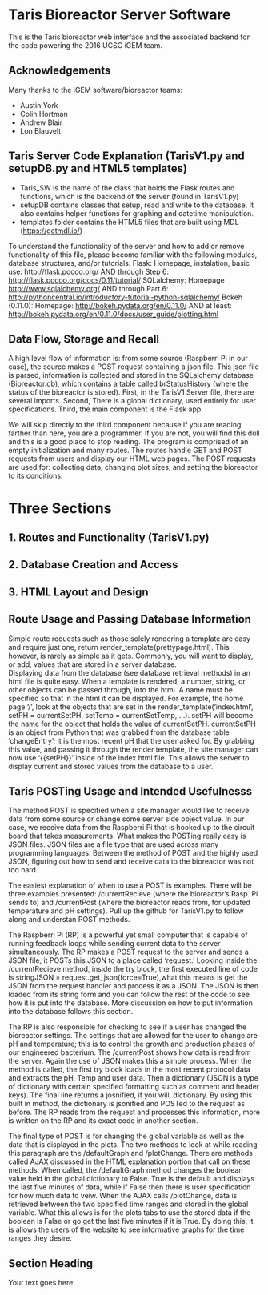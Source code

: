 # Taris Bioreactor Server Software

This is the Taris bioreactor web interface and the associated backend for the code powering the 2016 UCSC iGEM team.


Acknowledgements
----------------

Many thanks to the iGEM software/bioreactor teams:

* Austin York
* Colin Hortman
* Andrew Blair
* Lon Blauvelt


Taris Server Code Explanation (TarisV1.py and setupDB.py and HTML5 templates)
---------------------
* Taris_SW is the name of the class that holds the Flask routes and functions, which is the backend of the server (found in TarisV1.py)
* setupDB contains classes that setup, read and write to the database.  It also contains helper functions for graphing and datetime manipulation.
* templates folder contains the HTML5 files that are built using MDL (https://getmdl.io/)

To understand the functionality of the server and how to add or remove functionality of this file, please become familiar with the following modules, database structures, and/or tutorials:
Flask: Homepage, instalation, basic use: http://flask.pocoo.org/ AND through Step 6: http://flask.pocoo.org/docs/0.11/tutorial/
SQLalchemy: Homepage http://www.sqlalchemy.org/ AND through Part 6: http://pythoncentral.io/introductory-tutorial-python-sqlalchemy/
Bokeh (0.11.0): Homepage: http://bokeh.pydata.org/en/0.11.0/ AND at least: http://bokeh.pydata.org/en/0.11.0/docs/user_guide/plotting.html
 
## Data Flow, Storage and Recall
 A high level flow of information is: from some source (Raspberri Pi in our case), the source makes a POST request containing a json file.  This json file is parsed, information is collected and stored in the SQLalchemy database (Bioreactor.db), which contains a table called brStatusHistory (where the status of the bioreactor is stored).  First, in the TarisV1 Server file, there are several imports.  Second, There is a global dictionary, used entirely for user specifications.  Third, the main component is the Flask app.

We will skip directly to the third component because if you are reading farther than here, you are a programmer.  If you are not, you will find this dull and this is a good place to stop reading.  The program is comprised of an empty initialization and many routes.  The routes handle GET and POST requests from users and display our HTML web pages.  The POST requests are used for: collecting data, changing plot sizes, and setting the bioreactor to its conditions.

# Three Sections
## 1. Routes and Functionality (TarisV1.py)
## 2. Database Creation and Access
## 3. HTML Layout and Design

## Route Usage and Passing Database Information
 Simple route requests such as those solely rendering a template are easy and require just one, return render_template(prettypage.html).  This however, is rarely as simple as it gets.  Commonly, you will want to display, or add, values that are stored in a server database.  
 Displaying data from the database (see database retrieval methods) in an html file is quite easy.  When a template is rendered, a number, string, or other objects can be passed through, into the html.  A name must be specified so that in the html it can be displayed.  For example, the home page ‘/’, look at the objects that are set in the render_template(‘index.html’, setPH = currentSetPH, setTemp = currentSetTemp, …).  setPH will become the name for the object that holds the value of currentSetPH.  currentSetPH is an object from Python that was grabbed from the database table ‘changeEntry’; it is the most recent pH that the user asked for.  By grabbing this value, and passing it through the render template, the site manager can now use ‘{{setPH}}’ inside of the index.html file.  This allows the server to display current and stored values from the database to a user.

## Taris POSTing Usage and Intended Usefulnesss
 The method POST is specified when a site manager would like to receive data from some source or change some server side object value.  In our case, we receive data from the Raspberri Pi that is hooked up to the circuit board that takes measurements.  What makes the POSTing really easy is JSON files.  JSON files are a file type that are used across many programming languages.  Between the method of POST and the highly used JSON, figuring out how to send and receive data to the bioreactor was not too hard.
 
 The easiest explanation of when to use a POST is examples.  There will be three examples presented: /currentRecieve (where the bioreactor’s Rasp. Pi sends to) and /currentPost (where the bioreactor reads from, for updated temperature and pH settings).  Pull up the github for TarisV1.py to follow along and understan POST methods.
 
 The Raspberri Pi (RP) is a powerful yet small computer that is capable of running feedback loops while sending current data to the server simultaneously.  The RP makes a POST request to the server and sends a JSON file; it POSTs this JSON to a place called ‘request.’  Looking inside the /currentRecieve method, inside the try block, the first executed line of code is stringJSON = request.get_json(force=True),what this means is get the JSON from the request handler and process it as a JSON.  The JSON is then loaded from its string form and you can follow the rest of the code to see how it is put into the database.  More discussion on how to put information into the database follows this section.
 
 The RP is also responsible for checking to see if a user has changed the bioreactor settings.  The settings that are allowed for the user to change are pH and temperature; this is to control the growth and production phases of our engineered bacterium.  The /currentPost shows how data is read from the server.  Again the use of JSON makes this a simple process.  When the method is called, the first try block loads in the most recent protocol data and extracts the pH, Temp and user data.  Then a dictionary (JSON is a type of dictionary with certain specified formatting such as comment and header keys).  The final line returns a josnified, if you will, dictionary.  By using this built in method, the dictionary is jsonified and POSTed to the request as before.  The RP reads from the request and processes this information, more is written on the RP and its exact code in another section.
 
 The final type of POST is for changing the global variable as well as the data that is displayed in the plots.  The two methods to look at while reading this paragraph are the /defaultGraph and /plotChange.  There are methods called AJAX discussed in the HTML explanation portion that call on these methods.  When called, the /defaultGraph method changes the boolean value held in the global dictionary to False.  True is the default and displays the last five minutes of data, while if False then there is user specification for how much data to veiw.  When the AJAX calls /plotChange, data is retrieved between the two specified time ranges and stored in the global variable.  What this allows is for the plots tabs to use the stored data if the boolean is False or go get the last five minutes if it is True.  By doing this, it is allows the users of the website to see informative graphs for the time ranges they desire.

## Section Heading
Your text goes here.
